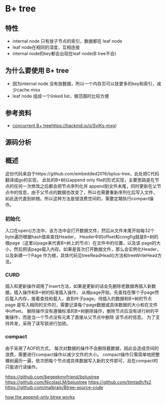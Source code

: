 # B+ tree

## 特性
- internal node 只有放子节点的索引，数据都在 leaf node
- leaf node在相同的深度，互相连接
- internal node的key都会出现在leaf node(B tree不会)

## 为什么要使用 B+ tree
- 因为internal node 没有放数据，所以一个内存页可以放更多的key和索引，减少cache miss
- leaf node 组成一个linked list，做范围时比较方便


## 参考资料
- [concurrent B+ tree]()https://hackmd.io/s/SyjKs-mxg)


## 源码分析

## 概述
这份代码来自于https://github.com/embedded2016/bplus-tree，此处把C代码翻译成go的实现，
此处的B+树以append only file的形式实现，主要思路是在节点的任何一次修改之后都会把节点序列化并
append到文件末尾，同时更新在父节点中的信息，由于父节点的数据也改变了，所以也需要重新序列化后写入文件，
如此迭代直到树根。所以这种方法是很浪费空间的，需要定期执行compact操作。

### 初始化
入口在open()方法中，该方法中会打开数据文件，然后从文件末尾开始每32个byte遍历根据hash值来查找Header，
Header中的offset和congfig就是B+树的根page（这里以page来代表B+树上的节点）在文件中的位置，以及该
page的大小，然后把该page载入内存。如果是首次打开数据文件，那么会实例化Header，以及新建一个Page
作为根，具体代码见treeReadHead()方法和treeWriteHead方法。

### CURD
插入和更新操作调用了insert方法，如果是更新的话会先删除老数据再插入新数据。插入操作和B+树的标准插入操作，
从根page开始，先查找在哪个子page然后载入内存，接着查找和载入，直到叶子page。待插入的数据和B+树的节点page
是写入相同的文件的，需要记录每个page数据或具体数据的大小和在文件中offset。
删除操作没有遵循标准的B+树删除操作，删除节点后没有进行树的平衡操作，而是当一个节点没有元素了直接从父节点中删除
该节点的信息。
为了支持并发，采用了读写锁进行加锁。

### compact
由于采用了AOF的方式， 每次对数据的操作不会删除截数据，因此会造成空间的浪费，需要进行compact操作以减少文件的大小。
compact操作只需简单地把整棵树遍历一遍，依次把每个节点或具体数据写入新的文件即可，且在compact时只能进行读操作。




https://github.com/begeekmyfriend/bplustree
https://github.com/NicolasLM/bplustree
https://github.com/timtadh/fs2
https://github.com/malbrain/Btree-source-code


[how the append-only btree works](http://www.bzero.se/ldapd/btree.html)